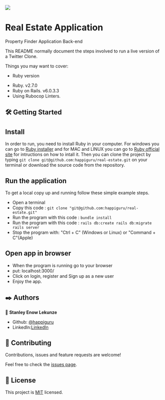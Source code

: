 ![](https://img.shields.io/badge/Microverse-blueviolet)

# Real Estate Application
Property Finder Application Back-end

This README normally document the steps involved to run a live version of a Twitter Clone.

<!-- ![app screenshot](img/Screenshot_2020-10-16_15-19-45.png)
![app screenshot](img/Screenshot_2020-10-16_15-20-37.png) -->

Things you may want to cover:

* Ruby version
- Ruby. v2.7.0
- Ruby on Rails. v6.0.3.3
- Using Rubocop Linters.

## 🛠 Getting Started
## Install 
In order to run, you need to install Ruby in your computer. For windows you can go to [Ruby installer](https://rubyinstaller.org/) and for MAC and LINUX you can go to [Ruby official site](https://www.ruby-lang.org/en/downloads/) for intructions on how to intall it. Then you can clone the project by typing ```git clone git@github.com:happiguru/real-estate.git``` on your terminal or download the source code from the repository.

## Run the application
To get a local copy up and running follow these simple example steps.

- Open a terminal
- Copy this code : ```git clone "git@github.com:happiguru/real-estate.git"```
- Run the program with this code : ```bundle install```
- Run the program with this code : ```rails db:create rails db:migrate rails server```
- Stop the program with: "Ctrl + C" (Windows or Linux) or "Command + C"(Apple)

## Open app in browser

- When the program is running go to your browser
- put: localhost:3000/
- Click on login, register and Sign up as a new user
- Enjoy the app.

## ✒️ Authors

👤 **Stanley Enow Lekunze**

- Github: [@happiguru](https://github.com/happiguru)
- LinkedIn:[LinkedIn](https://www.linkedin.com/in/lekunze-nley)

## 🤝 Contributing
Contributions, issues and feature requests are welcome!

Feel free to check the [issues page](https://github.com/happiguru/Twitter-Clone/issues).

## 📝 License
This project is [MIT](lic.url) licensed.
